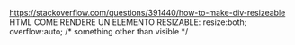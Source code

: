 https://stackoverflow.com/questions/391440/how-to-make-div-resizeable
HTML COME RENDERE UN ELEMENTO RESIZABLE: 
  resize:both;
  overflow:auto; /* something other than visible */